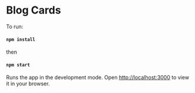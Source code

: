 # Blog Cards

To run:
#### `npm install`
then
#### `npm start`

Runs the app in the development mode.
Open [http://localhost:3000](http://localhost:3000) to view it in your browser.
